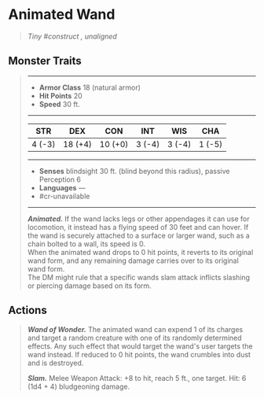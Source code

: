 # Animated Wand
>*Tiny #construct , unaligned*
## Monster Traits
>___
>- **Armor Class** 18 (natural armor)
>- **Hit Points** 20
>- **Speed** 30 ft.
>___
>|STR|DEX|CON|INT|WIS|CHA|
>|:---:|:---:|:---:|:---:|:---:|:---:|
>|4 (-3)|18 (+4)|10 (+0)|3 (-4)|3 (-4)|1 (-5)|
>___
>- **Senses** blindsight 30 ft. (blind beyond this radius), passive Perception 6
>- **Languages** —
>- #cr-unavailable
>___
>***Animated.*** If the wand lacks legs or other appendages it can use for locomotion, it instead has a flying speed of 30 feet and can hover. If the wand is securely attached to a surface or larger wand, such as a chain bolted to a wall, its speed is 0.  
>When the animated wand drops to 0 hit points, it reverts to its original wand form, and any remaining damage carries over to its original wand form.  
>The DM might rule that a specific wands slam attack inflicts slashing or piercing damage based on its form.  
>
## Actions
>***Wand of Wonder.*** The animated wand can expend 1 of its charges and target a random creature with one of its randomly determined effects. Any such effect that would target the wand's user targets the wand instead. If reduced to 0 hit points, the wand crumbles into dust and is destroyed.  
>
>***Slam.*** Melee Weapon Attack: +8 to hit, reach 5 ft., one target. Hit: 6 (1d4 + 4) bludgeoning damage.